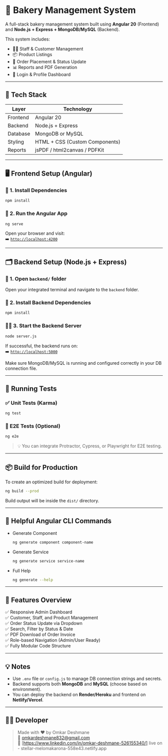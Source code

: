 # 🎂 Bakery Management System

A full-stack bakery management system built using **Angular 20** (Frontend) and **Node.js + Express + MongoDB/MySQL** (Backend).

This system includes:
- 🧑‍🍳 Staff & Customer Management
- 📦 Product Listings
- 🛒 Order Placement & Status Update
- 📊 Reports and PDF Generation
- 🔐 Login & Profile Dashboard

---

## 🧩 Tech Stack

| Layer      | Technology                     |
|------------|--------------------------------|
| Frontend   | Angular 20                     |
| Backend    | Node.js + Express              |
| Database   | MongoDB or MySQL               |
| Styling    | HTML + CSS (Custom Components)|
| Reports    | jsPDF / html2canvas / PDFKit   |

---

## 🖥️ Frontend Setup (Angular)

### 🔧 1. Install Dependencies
```bash
npm install
```

### 🚀 2. Run the Angular App
```bash
ng serve
```

Open your browser and visit:  
➡️ [`http://localhost:4200`](http://localhost:4200)

---

## 🗂️ Backend Setup (Node.js + Express)

### 📁 1. Open `backend/` folder
Open your integrated terminal and navigate to the `backend` folder.

### 🔧 2. Install Backend Dependencies
```bash
npm install
```

### 🏃‍♂️ 3. Start the Backend Server
```bash
node server.js
```

If successful, the backend runs on:  
➡️ [`http://localhost:5000`](http://localhost:5000)

Make sure MongoDB/MySQL is running and configured correctly in your DB connection file.

---

## 🧪 Running Tests

### ✅ Unit Tests (Karma)
```bash
ng test
```

### 🧪 E2E Tests (Optional)
```bash
ng e2e
```

> 💡 You can integrate Protractor, Cypress, or Playwright for E2E testing.

---

## 📦 Build for Production

To create an optimized build for deployment:
```bash
ng build --prod
```

Build output will be inside the `dist/` directory.

---

## 🔗 Helpful Angular CLI Commands

- Generate Component  
  ```bash
  ng generate component component-name
  ```

- Generate Service  
  ```bash
  ng generate service service-name
  ```

- Full Help  
  ```bash
  ng generate --help
  ```

---

## 📄 Features Overview

✅ Responsive Admin Dashboard  
✅ Customer, Staff, and Product Management  
✅ Order Status Update via Dropdown  
✅ Search, Filter by Status & Date  
✅ PDF Download of Order Invoice  
✅ Role-based Navigation (Admin/User Ready)  
✅ Fully Modular Code Structure

---

## 💡 Notes

- Use `.env` file or `config.js` to manage DB connection strings and secrets.
- Backend supports both **MongoDB** and **MySQL** (choose based on environment).
- You can deploy the backend on **Render/Heroku** and frontend on **Netlify/Vercel**.

---

## 👨‍💻 Developer

> Made with ❤️ by Omkar Deshmane  
> 📧 omkardeshmane832@gmail.com  
> 🔗 [https://www.linkedin.com/in/omkar-deshmane-526155340/]
> live on - stellar-melomakarona-558e43.netlify.app
